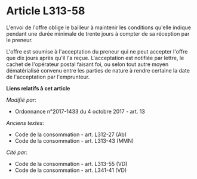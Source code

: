 # Article L313-58

L'envoi de l'offre oblige le bailleur à maintenir les conditions qu'elle indique pendant une durée minimale de trente jours à
compter de sa réception par le preneur.

L'offre est soumise à l'acceptation du preneur qui ne peut accepter l'offre que dix jours après qu'il l'a reçue.
L'acceptation est notifiée par lettre, le cachet de l'opérateur postal faisant foi, ou selon tout autre moyen dématérialisé
convenu entre les parties de nature à rendre certaine la date de l'acceptation par l'emprunteur.

**Liens relatifs à cet article**

_Modifié par_:

  - Ordonnance n°2017-1433 du 4 octobre 2017 - art. 13

_Anciens textes_:

  - Code de la consommation - art. L312-27 (Ab)
  - Code de la consommation - art. L313-43 (MMN)

_Cité par_:

  - Code de la consommation - art. L313-55 (VD)
  - Code de la consommation - art. L341-41 (VD)
